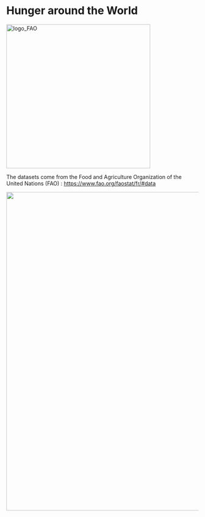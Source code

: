 # Hunger around the World

<img width="377" alt="logo_FAO" src="https://user-images.githubusercontent.com/67431758/229183405-38f276b9-ae44-478a-bbc8-608a2a85a84b.png">

The datasets come from the Food and Agriculture Organization of the United Nations (FAO) : https://www.fao.org/faostat/fr/#data 

<img width="834" alt="" src="https://user-images.githubusercontent.com/67431758/229211400-72aeeeb6-8f44-4c69-b48e-3e10f34ed61b.png">
